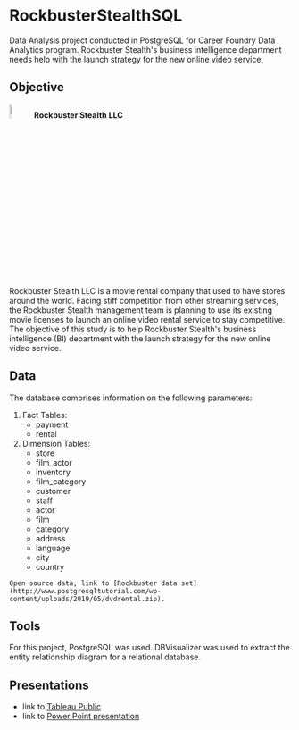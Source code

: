 # RockbusterStealthSQL
Data Analysis project conducted in PostgreSQL for Career Foundry Data Analytics program. Rockbuster Stealth's business intelligence department needs help with the launch strategy for the new online video service.

## Objective
<image src="https://github.com/skesic/RockbusterStealthSQL/assets/77510959/624cbffd-377b-4a2a-bf0d-32672ce54520.png" width=8% height=8%>         **Rockbuster Stealth LLC** 
  
  Rockbuster Stealth LLC is a movie rental company that used to have stores around the world. Facing stiff competition from other streaming services, the Rockbuster Stealth management team is planning to use its existing movie licenses to launch an online video rental service to stay competitive. The objective of this study is to help Rockbuster Stealth's business intelligence (BI) department with the launch strategy for the new online video service.
  
  ## Data
  The database comprises information on the following parameters:
  1. Fact Tables:
     - payment
     - rental
  2. Dimension Tables:
     - store
     - film_actor
     - inventory
     - film_category
     - customer
     - staff
     - actor
     - film
     - category
     - address
     - language
     - city
     - country
       
    Open source data, link to [Rockbuster data set](http://www.postgresqltutorial.com/wp-content/uploads/2019/05/dvdrental.zip).

  ## Tools
  For this project, PostgreSQL was used.
  DBVisualizer was used to extract the entity relationship diagram for a relational database.

  ## Presentations
  - link to [Tableau Public](https://public.tableau.com/app/profile/sanja1971/viz/RockbusterStealthLLCSalesAnalysis/RockbusterStealthLLCSalesAnalysis?publish=yes)
  - link to [Power Point presentation](https://github.com/skesic/RockbusterStealthSQL/blob/main/Rockbuster%20Stealth%20LLC%20sales%20analysis%20presentation.pdf)

  

